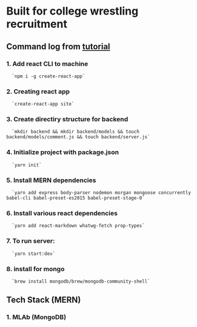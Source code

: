 # Built for college wrestling recruitment

## Command log from [tutorial](https://medium.com/@bryantheastronaut/ok-here-we-go-b9f683c5a00c)

### 1. Add react CLI to machine 
      `npm i -g create-react-app`
### 2. Creating react app
      `create-react-app site`
### 3. Create directiry structure for backend
      `mkdir backend && mkdir backend/models && touch backend/models/comment.js && touch backend/server.js`
### 4. Initialize project with package.json
      `yarn init`
### 5. Install MERN dependencies
      `yarn add express body-parser nodemon morgan mongoose concurrently babel-cli babel-preset-es2015 babel-preset-stage-0`
### 6. Install various react dependencies
      `yarn add react-markdown whatwg-fetch prop-types`
### 7. To run server:
      `yarn start:dev`
### 8. install for mongo
      `brew install mongodb/brew/mongodb-community-shell`


## Tech Stack (MERN)
### 1. MLAb (MongoDB)
